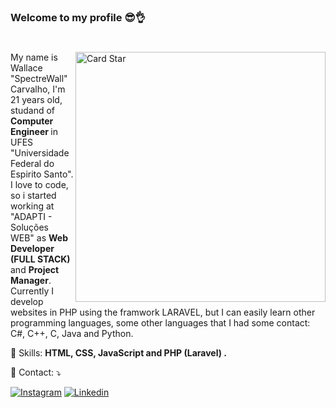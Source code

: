 <h3>Welcome to my profile 😎👌</h3>

#

<a href="https://github.com/spectrewall"><img src="https://github-readme-stats.vercel.app/api/top-langs/?username=spectrewall&hide=html&layout=compact&theme=dracula" alt="Card Star" align="right" width="400px" min-width="300px"></a>

<p align="left">
  My name is Wallace "SpectreWall" Carvalho, I'm 21 years old, studand of <strong> Computer Engineer </strong> in UFES "Universidade Federal do Espirito Santo". I love to code, so i started working at "ADAPTI - Soluções WEB" as <strong>Web Developer (FULL STACK)</strong> and <strong>Project Manager</strong>. Currently I develop websites in PHP using the framwork LARAVEL, but I can easily learn other programming languages, some other languages that I had some contact: C#, C++, C, Java and Python.
</p>

<p align="left">
  🎯 Skills: <strong>HTML, CSS, JavaScript and PHP (Laravel) .</strong>
</p>

<p align="left">
  📩 Contact: ⤵️
</p>

<p align="left">
  <a target="_blank" href="https://www.instagram.com/wallace.spec">
  <img src="https://img.shields.io/badge/-Instagram-DF0174?style=flat-square&labelColor=DF0174&logo=instagram&logoColor=white" alt="Instagram"/></a>

  <a target="_blank" href="https://www.linkedin.com/in/spectrewall/">
  <img src="https://img.shields.io/badge/-Linkedin-0e76a8?style=flat-square&labelColor=0e76a8&logo=linkedin&logoColor=white" alt="Linkedin"/></a>
</p>
